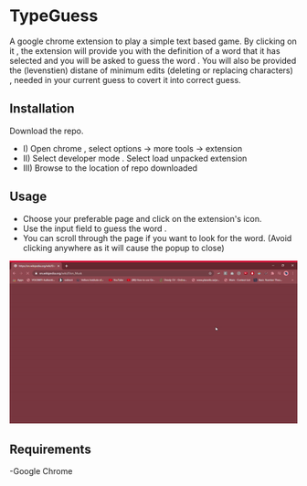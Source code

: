 # TypeGuess
A google chrome extension to play a simple text based game. By clicking on it , the extension will provide you with the definition of a  word that it has selected and you will be asked
to guess the word . You will also be provided the (levenstien) distane of minimum edits (deleting or replacing characters) , needed in your current guess to covert it into correct guess.

## Installation
Download the repo.
- I) Open chrome , select options -> more tools -> extension
- II) Select developer mode . Select load unpacked extension
- III) Browse to the location of repo downloaded

## Usage
- Choose your preferable page and click on the extension's icon.
- Use the input field to guess the word . 
- You can scroll through the page if you want to look for the word. (Avoid clicking anywhere as it will cause the popup to close)

 ![TypeGuess_demo](img/typeguess.gif)




## Requirements
-Google Chrome




